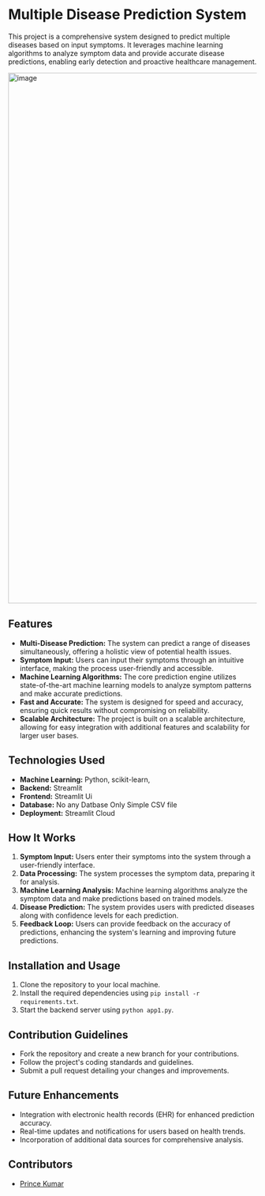 # Multiple Disease Prediction System
This project is a comprehensive system designed to predict multiple diseases based on input symptoms. It leverages machine learning algorithms to analyze symptom data and provide accurate disease predictions, enabling early detection and proactive healthcare management.

<img width="1074" alt="image" src="https://github.com/princekumarg/multiple_disease_prediction/assets/86905668/522d1152-9db9-481f-9aba-ffdc874d8db2">

## Features

- **Multi-Disease Prediction:** The system can predict a range of diseases simultaneously, offering a holistic view of potential health issues.
- **Symptom Input:** Users can input their symptoms through an intuitive interface, making the process user-friendly and accessible.
- **Machine Learning Algorithms:** The core prediction engine utilizes state-of-the-art machine learning models to analyze symptom patterns and make accurate predictions.
- **Fast and Accurate:** The system is designed for speed and accuracy, ensuring quick results without compromising on reliability.
- **Scalable Architecture:** The project is built on a scalable architecture, allowing for easy integration with additional features and scalability for larger user bases.

## Technologies Used

- **Machine Learning:** Python, scikit-learn,
- **Backend:** Streamlit
- **Frontend:** Streamlit Ui
- **Database:** No any Datbase Only Simple CSV file
- **Deployment:** Streamlit Cloud

## How It Works

1. **Symptom Input:** Users enter their symptoms into the system through a user-friendly interface.
2. **Data Processing:** The system processes the symptom data, preparing it for analysis.
3. **Machine Learning Analysis:** Machine learning algorithms analyze the symptom data and make predictions based on trained models.
4. **Disease Prediction:** The system provides users with predicted diseases along with confidence levels for each prediction.
5. **Feedback Loop:** Users can provide feedback on the accuracy of predictions, enhancing the system's learning and improving future predictions.

## Installation and Usage

1. Clone the repository to your local machine.
2. Install the required dependencies using `pip install -r requirements.txt`.
3. Start the backend server using `python app1.py`.

## Contribution Guidelines

- Fork the repository and create a new branch for your contributions.
- Follow the project's coding standards and guidelines.
- Submit a pull request detailing your changes and improvements.

## Future Enhancements

- Integration with electronic health records (EHR) for enhanced prediction accuracy.
- Real-time updates and notifications for users based on health trends.
- Incorporation of additional data sources for comprehensive analysis.

## Contributors

- [Prince Kumar]([[princekumarg](https://github.com/princekumarg)])
